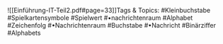 
![[Einführung-IT-Teil2.pdf#page=33]]Tags & Topics:
   #Kleinbuchstabe
   #Spielkartensymbole
   #Spielwert
   #•nachrichtenraum
   #Alphabet
   #Zeichenfolg
   #•Nachrichtenraum
   #Buchstabe
   #•Nachricht
   #Binärziffer
   #Alphabets